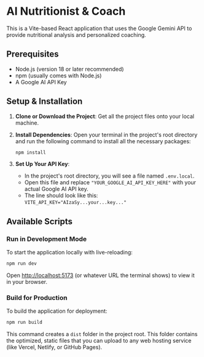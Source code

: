 # AI Nutritionist & Coach

This is a Vite-based React application that uses the Google Gemini API to provide nutritional analysis and personalized coaching.

## Prerequisites

- Node.js (version 18 or later recommended)
- npm (usually comes with Node.js)
- A Google AI API Key

## Setup & Installation

1.  **Clone or Download the Project**: Get all the project files onto your local machine.

2.  **Install Dependencies**: Open your terminal in the project's root directory and run the following command to install all the necessary packages:
    ```bash
    npm install
    ```

3.  **Set Up Your API Key**:
    - In the project's root directory, you will see a file named `.env.local`.
    - Open this file and replace `"YOUR_GOOGLE_AI_API_KEY_HERE"` with your actual Google AI API key.
    - The line should look like this: `VITE_API_KEY="AIzaSy...your...key..."`

## Available Scripts

### Run in Development Mode
To start the application locally with live-reloading:
```bash
npm run dev
```
Open [http://localhost:5173](http://localhost:5173) (or whatever URL the terminal shows) to view it in your browser.

### Build for Production
To build the application for deployment:
```bash
npm run build
```
This command creates a `dist` folder in the project root. This folder contains the optimized, static files that you can upload to any web hosting service (like Vercel, Netlify, or GitHub Pages).
